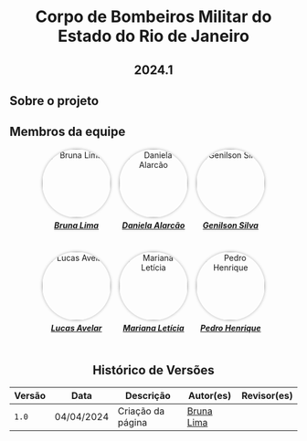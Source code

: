 <h1 align="center"> Corpo de Bombeiros Militar do Estado do Rio de Janeiro </h1>
<h2 align="center"> 2024.1 </h2>

## Sobre o projeto


## Membros da equipe

<div align="center">
    <div style="display: flex; flex-direction: row; gap: 15px; flex-wrap: wrap; justify-content: center;">
        <div>
            <a href="https://github.com/libruna">
                <img src="https://github.com/libruna.png" alt="Bruna Lima" style="border-radius: 50%; box-shadow: 0px 0px 5px rgba(0, 0, 0, 0.3);" width="120px">
                <h5 style="text-align: center; margin-top: 5px;">Bruna Lima</h5>
            </a>
        </div>
        <div>
            <a href="https://github.com/danialarcao">
                <img src="https://github.com/danialarcao.png" alt="Daniela Alarcão" style="border-radius: 50%; box-shadow: 0px 0px 5px rgba(0, 0, 0, 0.3);" width="120px">
                <h5 style="text-align: center; margin-top: 5px;">Daniela Alarcão</h5>
            </a>
        </div>
        <div>
            <a href="https://github.com/GenilsonJrs">
                <img src="https://github.com/GenilsonJrs.png" alt="Genilson Silva" style="border-radius: 50%; box-shadow: 0px 0px 5px rgba(0, 0, 0, 0.3);" width="120px">
                <h5 style="text-align: center; margin-top: 5px;">Genilson Silva</h5>
            </a>
        </div>
        <div>
            <a href="https://github.com/LucasAvelar2711">
                <img src="https://github.com/LucasAvelar2711.png" alt="Lucas Avelar" style="border-radius: 50%; box-shadow: 0px 0px 5px rgba(0, 0, 0, 0.3);" width="120px">
                <h5 style="text-align: center; margin-top: 5px;">Lucas Avelar</h5>
            </a>
        </div>
        <div>
            <a href="https://github.com/Marianannn">
                <img src="https://github.com/Marianannn.png" alt="Mariana Letícia" style="border-radius: 50%; box-shadow: 0px 0px 5px rgba(0, 0, 0, 0.3);" width="120px">
                <h5 style="text-align: center; margin-top: 5px;">Mariana Letícia</h5>
            </a>
        </div>
        <div>
            <a href="https://github.com/PedroHhenriq">
                <img src="https://github.com/PedroHhenriq
.png" alt="Pedro Henrique" style="border-radius: 50%; box-shadow: 0px 0px 5px rgba(0, 0, 0, 0.3);" width="120px">
                <h5 style="text-align: center; margin-top: 5px;">Pedro Henrique</h5>
            </a>
        </div>
    </div>
</div>

<center>

## Histórico de Versões

| Versão |    Data    | Descrição                                 | Autor(es)                                       | Revisor(es)                                    |
| ------ | :--------: | ----------------------------------------- | ----------------------------------------------- | ---------------------------------------------- |
| `1.0`   | 04/04/2024 | Criação da página                         | [Bruna Lima](https://github.com/libruna) | [](https://github.com/)         |

</center>

